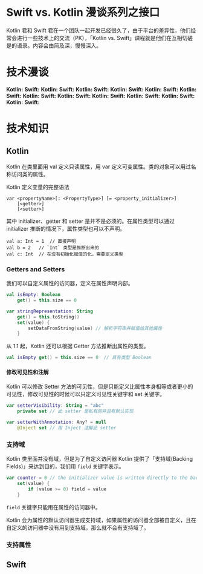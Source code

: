 # Swift vs. Kotlin 漫谈系列之接口

Kotlin 君和 Swift 君在一个团队一起开发已经很久了，由于平台的差异性，他们经常会进行一些技术上的交流（PK），「Kotlin vs. Swift」课程就是他们在互相切磋是的语录。内容会由简及深，慢慢深入。

# 技术漫谈

**Kotlin:**
**Swift:**
**Kotlin:**
**Swift:**
**Kotlin:**
**Swift:**
**Kotlin:**
**Swift:**
**Kotlin:**
**Swift:**
**Kotlin:**
**Swift:**
**Kotlin:**
**Swift:**
**Kotlin:**
**Swift:**
**Kotlin:**
**Swift:**
**Kotlin:**
**Swift:**
**Kotlin:**
**Swift:**
**Kotlin:**
**Swift:**

# 技术知识

## Kotlin

Kotlin 在类里面用 val 定义只读属性，用 var 定义可变属性。类的对象可以用过名称访问类的属性。

Kotlin 定义变量的完整语法

```
var <propertyName>[: <PropertyType>] [= <property_initializer>]
    [<getter>]
    [<setter>]
```

其中 initializer、getter 和 setter 是并不是必须的。在属性类型可以通过 initializer 推断的情况下，属性类型也可以不声明。

```
val a: Int = 1  // 直接声明
val b = 2   // `Int` 类型是推断出来的
val c: Int  // 在没有初始化赋值的化，需要定义类型
```

### Getters and Setters

我们可以自定义属性的访问器，定义在属性声明内部。

```kotlin
val isEmpty: Boolean
    get() = this.size == 0
```

```kotlin
var stringRepresentation: String
    get() = this.toString()
    set(value) {
        setDataFromString(value) // 解析字符串并赋值给其他属性
    }
```

从 1.1 起，Kotlin 还可以根据 Getter 方法推断出属性的类型。

```kotlin
val isEmpty get() = this.size == 0  // 具有类型 Boolean
```

#### 修改可见性和注解
Kotlin 可以修改 Setter 方法的可见性，但是只能定义比属性本身相等或者更小的可见性，修改可见性的时候可以只定义可见性关键字和 set 关键字。

``` Kotlin 
var setterVisibility: String = "abc"
    private set // 此 setter 是私有的并且有默认实现

var setterWithAnnotation: Any? = null
    @Inject set // 用 Inject 注解此 setter
```

### 支持域

Kotlin 类里面并没有域，但是为了自定义访问器 Kotlin 提供了「支持域(Backing Fields)」来达到目的，我们用 `field` 关键字表示。

```kotlin
var counter = 0 // the initializer value is written directly to the backing field
    set(value) {
        if (value >= 0) field = value
    }
```

`field` 关键字只能用在属性的访问器中。

Kotlin 会为属性的默认访问器生成支持域，如果属性的访问器全部被自定义，且在自定义的访问器中没有用到支持域，那么就不会有支持域了。

### 支持属性




## Swift
